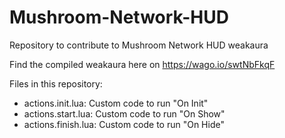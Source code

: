 # Mushroom-Network-HUD
Repository to contribute to Mushroom Network HUD weakaura

Find the compiled weakaura here on https://wago.io/swtNbFkqF

Files in this repository:

* actions.init.lua: Custom code to run "On Init"
* actions.start.lua: Custom code to run "On Show"
* actions.finish.lua: Custom code to run "On Hide"
